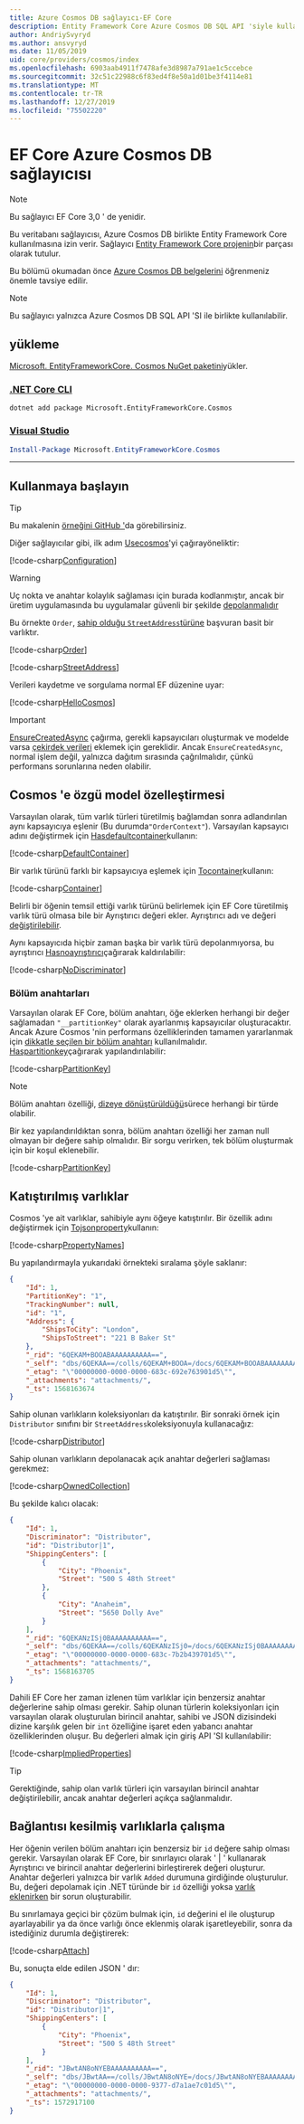 ```yaml
---
title: Azure Cosmos DB sağlayıcı-EF Core
description: Entity Framework Core Azure Cosmos DB SQL API 'siyle kullanılmasına izin veren veritabanı sağlayıcısına yönelik belgeler
author: AndriySvyryd
ms.author: ansvyryd
ms.date: 11/05/2019
uid: core/providers/cosmos/index
ms.openlocfilehash: 6903aab4911f7478afe3d8987a791ae1c5ccebce
ms.sourcegitcommit: 32c51c22988c6f83ed4f8e50a1d01be3f4114e81
ms.translationtype: MT
ms.contentlocale: tr-TR
ms.lasthandoff: 12/27/2019
ms.locfileid: "75502220"
---
```

# <a name="ef-core-azure-cosmos-db-provider"></a>EF Core Azure Cosmos DB sağlayıcısı

> [!NOTE]
> Bu sağlayıcı EF Core 3,0 ' de yenidir.

Bu veritabanı sağlayıcısı, Azure Cosmos DB birlikte Entity Framework Core kullanılmasına izin verir. Sağlayıcı [Entity Framework Core projenin](https://github.com/aspnet/EntityFrameworkCore)bir parçası olarak tutulur.

Bu bölümü okumadan önce [Azure Cosmos DB belgelerini](/azure/cosmos-db/introduction) öğrenmeniz önemle tavsiye edilir.

> [!NOTE]
> Bu sağlayıcı yalnızca Azure Cosmos DB SQL API 'SI ile birlikte kullanılabilir.

## <a name="install"></a>yükleme

[Microsoft. EntityFrameworkCore. Cosmos NuGet paketini](https://www.nuget.org/packages/Microsoft.EntityFrameworkCore.Cosmos/)yükler.

### <a name="net-core-clitabdotnet-core-cli"></a>[.NET Core CLI](#tab/dotnet-core-cli)

```dotnetcli
dotnet add package Microsoft.EntityFrameworkCore.Cosmos
```

### <a name="visual-studiotabvs"></a>[Visual Studio](#tab/vs)

``` powershell
Install-Package Microsoft.EntityFrameworkCore.Cosmos
```

***

## <a name="get-started"></a>Kullanmaya başlayın

> [!TIP]  
> Bu makalenin [örneğini GitHub '](https://github.com/aspnet/EntityFramework.Docs/tree/master/samples/core/Cosmos)da görebilirsiniz.

Diğer sağlayıcılar gibi, ilk adım [Usecosmos](/dotnet/api/Microsoft.EntityFrameworkCore.CosmosDbContextOptionsExtensions.UseCosmos)'yi çağırayöneliktir:

[!code-csharp[Configuration](../../../../samples/core/Cosmos/ModelBuilding/OrderContext.cs?name=Configuration)]

> [!WARNING]
> Uç nokta ve anahtar kolaylık sağlaması için burada kodlanmıştır, ancak bir üretim uygulamasında bu uygulamalar güvenli bir şekilde [depolanmalıdır](/aspnet/core/security/app-secrets#secret-manager)

Bu örnekte `Order`, [sahip olduğu `StreetAddress`türüne](../../modeling/owned-entities.md) başvuran basit bir varlıktır.

[!code-csharp[Order](../../../../samples/core/Cosmos/ModelBuilding/Order.cs?name=Order)]

[!code-csharp[StreetAddress](../../../../samples/core/Cosmos/ModelBuilding/StreetAddress.cs?name=StreetAddress)]

Verileri kaydetme ve sorgulama normal EF düzenine uyar:

[!code-csharp[HelloCosmos](../../../../samples/core/Cosmos/ModelBuilding/Sample.cs?name=HelloCosmos)]

> [!IMPORTANT]
> [EnsureCreatedAsync](/dotnet/api/Microsoft.EntityFrameworkCore.Storage.IDatabaseCreator.EnsureCreatedAsync) çağırma, gerekli kapsayıcıları oluşturmak ve modelde varsa [çekirdek verileri](../../modeling/data-seeding.md) eklemek için gereklidir. Ancak `EnsureCreatedAsync`, normal işlem değil, yalnızca dağıtım sırasında çağrılmalıdır, çünkü performans sorunlarına neden olabilir.

## <a name="cosmos-specific-model-customization"></a>Cosmos 'e özgü model özelleştirmesi

Varsayılan olarak, tüm varlık türleri türetilmiş bağlamdan sonra adlandırılan aynı kapsayıcıya eşlenir (Bu durumda`"OrderContext"`). Varsayılan kapsayıcı adını değiştirmek için [Hasdefaultcontainer](/dotnet/api/Microsoft.EntityFrameworkCore.CosmosModelBuilderExtensions.HasDefaultContainer)kullanın:

[!code-csharp[DefaultContainer](../../../../samples/core/Cosmos/ModelBuilding/OrderContext.cs?name=DefaultContainer)]

Bir varlık türünü farklı bir kapsayıcıya eşlemek için [Tocontainer](/dotnet/api/Microsoft.EntityFrameworkCore.CosmosEntityTypeBuilderExtensions.ToContainer)kullanın:

[!code-csharp[Container](../../../../samples/core/Cosmos/ModelBuilding/OrderContext.cs?name=Container)]

Belirli bir öğenin temsil ettiği varlık türünü belirlemek için EF Core türetilmiş varlık türü olmasa bile bir Ayrıştırıcı değeri ekler. Ayrıştırıcı adı ve değeri [değiştirilebilir](../../modeling/inheritance.md).

Aynı kapsayıcıda hiçbir zaman başka bir varlık türü depolanmıyorsa, bu ayrıştırıcı [Hasnoayrıştırıcı](/dotnet/api/Microsoft.EntityFrameworkCore.Metadata.Builders.EntityTypeBuilder.HasNoDiscriminator)çağırarak kaldırılabilir:

[!code-csharp[NoDiscriminator](../../../../samples/core/Cosmos/ModelBuilding/OrderContext.cs?name=NoDiscriminator)]

### <a name="partition-keys"></a>Bölüm anahtarları

Varsayılan olarak EF Core, bölüm anahtarı, öğe eklerken herhangi bir değer sağlamadan `"__partitionKey"` olarak ayarlanmış kapsayıcılar oluşturacaktır. Ancak Azure Cosmos 'nin performans özelliklerinden tamamen yararlanmak için [dikkatle seçilen bir bölüm anahtarı](/azure/cosmos-db/partition-data) kullanılmalıdır. [Haspartitionkey](/dotnet/api/Microsoft.EntityFrameworkCore.CosmosEntityTypeBuilderExtensions.HasPartitionKey)çağırarak yapılandırılabilir:

[!code-csharp[PartitionKey](../../../../samples/core/Cosmos/ModelBuilding/OrderContext.cs?name=PartitionKey)]

> [!NOTE]
>Bölüm anahtarı özelliği, [dizeye dönüştürüldüğü](xref:core/modeling/value-conversions)sürece herhangi bir türde olabilir.

Bir kez yapılandırıldıktan sonra, bölüm anahtarı özelliği her zaman null olmayan bir değere sahip olmalıdır. Bir sorgu verirken, tek bölüm oluşturmak için bir koşul eklenebilir.

[!code-csharp[PartitionKey](../../../../samples/core/Cosmos/ModelBuilding/Sample.cs?name=PartitionKey)]

## <a name="embedded-entities"></a>Katıştırılmış varlıklar

Cosmos 'ye ait varlıklar, sahibiyle aynı öğeye katıştırılır. Bir özellik adını değiştirmek için [Tojsonproperty](/dotnet/api/Microsoft.EntityFrameworkCore.CosmosEntityTypeBuilderExtensions.ToJsonProperty)kullanın:

[!code-csharp[PropertyNames](../../../../samples/core/Cosmos/ModelBuilding/OrderContext.cs?name=PropertyNames)]

Bu yapılandırmayla yukarıdaki örnekteki sıralama şöyle saklanır:

``` json
{
    "Id": 1,
    "PartitionKey": "1",
    "TrackingNumber": null,
    "id": "1",
    "Address": {
        "ShipsToCity": "London",
        "ShipsToStreet": "221 B Baker St"
    },
    "_rid": "6QEKAM+BOOABAAAAAAAAAA==",
    "_self": "dbs/6QEKAA==/colls/6QEKAM+BOOA=/docs/6QEKAM+BOOABAAAAAAAAAA==/",
    "_etag": "\"00000000-0000-0000-683c-692e763901d5\"",
    "_attachments": "attachments/",
    "_ts": 1568163674
}
```

Sahip olunan varlıkların koleksiyonları da katıştırılır. Bir sonraki örnek için `Distributor` sınıfını bir `StreetAddress`koleksiyonuyla kullanacağız:

[!code-csharp[Distributor](../../../../samples/core/Cosmos/ModelBuilding/Distributor.cs?name=Distributor)]

Sahip olunan varlıkların depolanacak açık anahtar değerleri sağlaması gerekmez:

[!code-csharp[OwnedCollection](../../../../samples/core/Cosmos/ModelBuilding/Sample.cs?name=OwnedCollection)]

Bu şekilde kalıcı olacak:

``` json
{
    "Id": 1,
    "Discriminator": "Distributor",
    "id": "Distributor|1",
    "ShippingCenters": [
        {
            "City": "Phoenix",
            "Street": "500 S 48th Street"
        },
        {
            "City": "Anaheim",
            "Street": "5650 Dolly Ave"
        }
    ],
    "_rid": "6QEKANzISj0BAAAAAAAAAA==",
    "_self": "dbs/6QEKAA==/colls/6QEKANzISj0=/docs/6QEKANzISj0BAAAAAAAAAA==/",
    "_etag": "\"00000000-0000-0000-683c-7b2b439701d5\"",
    "_attachments": "attachments/",
    "_ts": 1568163705
}
```

Dahili EF Core her zaman izlenen tüm varlıklar için benzersiz anahtar değerlerine sahip olması gerekir. Sahip olunan türlerin koleksiyonları için varsayılan olarak oluşturulan birincil anahtar, sahibi ve JSON dizisindeki dizine karşılık gelen bir `int` özelliğine işaret eden yabancı anahtar özelliklerinden oluşur. Bu değerleri almak için giriş API 'SI kullanılabilir:

[!code-csharp[ImpliedProperties](../../../../samples/core/Cosmos/ModelBuilding/Sample.cs?name=ImpliedProperties)]

> [!TIP]
> Gerektiğinde, sahip olan varlık türleri için varsayılan birincil anahtar değiştirilebilir, ancak anahtar değerleri açıkça sağlanmalıdır.

## <a name="working-with-disconnected-entities"></a>Bağlantısı kesilmiş varlıklarla çalışma

Her öğenin verilen bölüm anahtarı için benzersiz bir `id` değere sahip olması gerekir. Varsayılan olarak EF Core, bir sınırlayıcı olarak ' | ' kullanarak Ayrıştırıcı ve birincil anahtar değerlerini birleştirerek değeri oluşturur. Anahtar değerleri yalnızca bir varlık `Added` durumuna girdiğinde oluşturulur. Bu, değeri depolamak için .NET türünde bir `id` özelliği yoksa [varlık eklenirken](../../saving/disconnected-entities.md) bir sorun oluşturabilir.

Bu sınırlamaya geçici bir çözüm bulmak için, `id` değerini el ile oluşturup ayarlayabilir ya da önce varlığı önce eklenmiş olarak işaretleyebilir, sonra da istediğiniz durumla değiştirerek:

[!code-csharp[Attach](../../../../samples/core/Cosmos/ModelBuilding/Sample.cs?highlight=4&name=Attach)]

Bu, sonuçta elde edilen JSON ' dır:

``` json
{
    "Id": 1,
    "Discriminator": "Distributor",
    "id": "Distributor|1",
    "ShippingCenters": [
        {
            "City": "Phoenix",
            "Street": "500 S 48th Street"
        }
    ],
    "_rid": "JBwtAN8oNYEBAAAAAAAAAA==",
    "_self": "dbs/JBwtAA==/colls/JBwtAN8oNYE=/docs/JBwtAN8oNYEBAAAAAAAAAA==/",
    "_etag": "\"00000000-0000-0000-9377-d7a1ae7c01d5\"",
    "_attachments": "attachments/",
    "_ts": 1572917100
}
```
